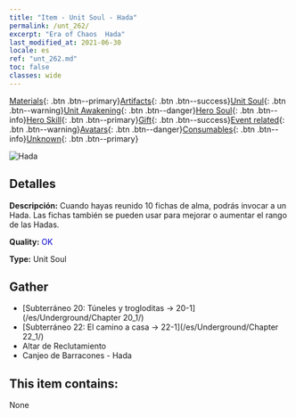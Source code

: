```yaml
---
title: "Item - Unit Soul - Hada"
permalink: /unt_262/
excerpt: "Era of Chaos  Hada"
last_modified_at: 2021-06-30
locale: es
ref: "unt_262.md"
toc: false
classes: wide
---
```

 [Materials](/ItemsES/){: .btn .btn--primary}[Artifacts](/ItemsES/Artifacts/){: .btn .btn--success}[Unit Soul](/ItemsES/UnitSoul/){: .btn .btn--warning}[Unit Awakening](/ItemsES/UnitAwakening/){: .btn .btn--danger}[Hero Soul](/ItemsES/HeroSoul/){: .btn .btn--info}[Hero Skill](/ItemsES/HeroSkill/){: .btn .btn--primary}[Gift](/ItemsES/Gift/){: .btn .btn--success}[Event related](/ItemsES/Events/){: .btn .btn--warning}[Avatars](/ItemsES/Avatars/){: .btn .btn--danger}[Consumables](/ItemsES/Consumables/){: .btn .btn--info}[Unknown](/ItemsES/Unknown/){: .btn .btn--primary}

 ![Hada](/images/u/ti_mofaxianling.jpg)

## Detalles
 **Descripción:** Cuando hayas reunido 10 fichas de alma, podrás invocar a un Hada. Las fichas también se pueden usar para mejorar o aumentar el rango de las Hadas.

 **Quality:** <span style="color: #0000CD">OK</span>

 **Type:** Unit Soul

## Gather

*    [Subterráneo 20: Túneles y trogloditas -> 20-1](/es/Underground/Chapter 20_1/) 
*    [Subterráneo 22: El camino a casa -> 22-1](/es/Underground/Chapter 22_1/) 
*    Altar de Reclutamiento 
*    Canjeo de Barracones - Hada 

## This item contains:

  None


